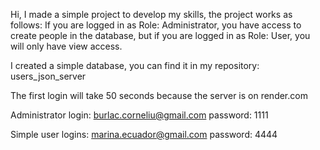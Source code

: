 Hi, I made a simple project to develop my skills, the project works as follows: If you are logged in as Role: Administrator, you have access to create people in the database, but if you are logged in as Role: User, you will only have view access.

I created a simple database, you can find it in my repository: users\_json\_server 

The first login will take 50 seconds because the server is on render.com 

Administrator login: burlac.corneliu@gmail.com 
password: 1111 

Simple user logins: marina.ecuador@gmail.com 
password: 4444
